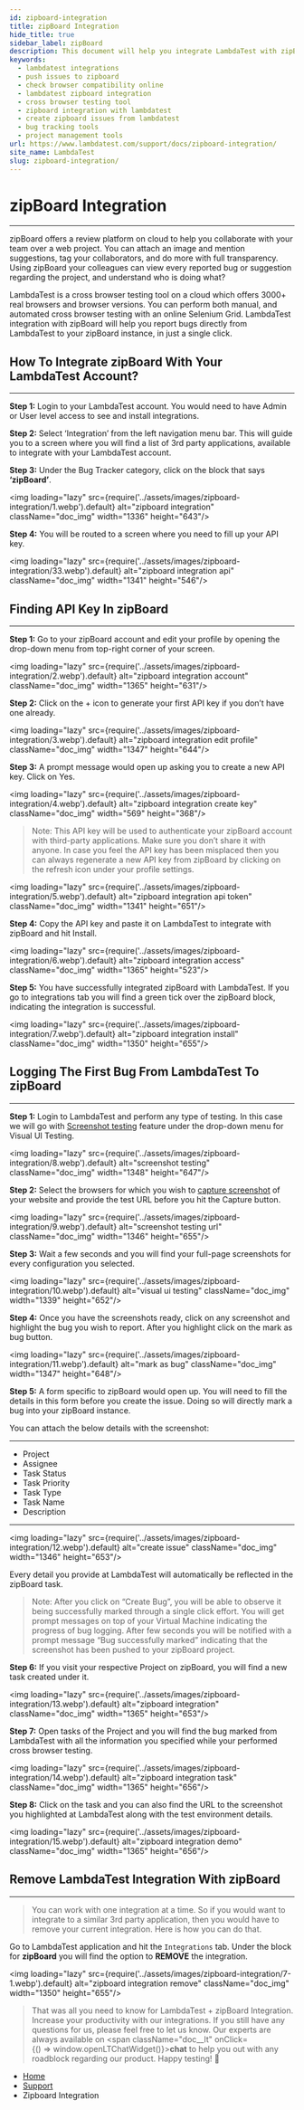 ```yaml
---
id: zipboard-integration
title: zipBoard Integration
hide_title: true
sidebar_label: zipBoard 
description: This document will help you integrate LambdaTest with zipBoard. That way, you can log bugs to your zipBoard project in a single click as you perform cross browser testing with LambdaTest.
keywords:
  - lambdatest integrations
  - push issues to zipboard
  - check browser compatibility online
  - lambdatest zipboard integration
  - cross browser testing tool
  - zipboard integration with lambdatest
  - create zipboard issues from lambdatest
  - bug tracking tools
  - project management tools
url: https://www.lambdatest.com/support/docs/zipboard-integration/
site_name: LambdaTest
slug: zipboard-integration/
---
```


<script type="application/ld+json"
      dangerouslySetInnerHTML={{ __html: JSON.stringify({
       "@context": "https://schema.org",
        "@type": "BreadcrumbList",
        "itemListElement": [{
          "@type": "ListItem",
          "position": 1,
          "name": "LambdaTest",
          "item": "https://www.lambdatest.com"
        },{
          "@type": "ListItem",
          "position": 2,
          "name": "Support",
          "item": "https://www.lambdatest.com/support/docs/"
        },{
          "@type": "ListItem",
          "position": 3,
          "name": "Zipboard Integration",
          "item": "https://www.lambdatest.com/support/docs/zipboard-integration/"
        }]
      })
    }}
></script>

# zipBoard Integration

* * *
zipBoard offers a review platform on cloud to help you collaborate with your team over a web project. You can attach an image and mention suggestions, tag your collaborators, and do more with full transparency. Using zipBoard your colleagues can view every reported bug or suggestion regarding the project, and understand who is doing what?

LambdaTest is a cross browser testing tool on a cloud which offers 3000+ real browsers and browser versions. You can perform both manual, and automated cross browser testing with an online Selenium Grid. LambdaTest integration with zipBoard will help you report bugs directly from LambdaTest to your zipBoard instance, in just a single click.

## How To Integrate zipBoard With Your LambdaTest Account?
***

**Step 1:** Login to your LambdaTest account. You would need to have Admin or User level access to see and install integrations.

**Step 2:** Select ‘Integration’ from the left navigation menu bar. This will guide you to a screen where you will find a list of 3rd party applications, available to integrate with your LambdaTest account.

**Step 3:** Under the Bug Tracker category, click on the block that says **‘zipBoard’**.

<img loading="lazy" src={require('../assets/images/zipboard-integration/1.webp').default} alt="zipboard integration"  className="doc_img" width="1336" height="643"/>

**Step 4:** You will be routed to a screen where you need to fill up your API key.

<img loading="lazy" src={require('../assets/images/zipboard-integration/33.webp').default} alt="zipboard integration api"  className="doc_img" width="1341" height="546"/>

## Finding API Key In zipBoard
***

**Step 1:** Go to your zipBoard account and edit your profile by opening the drop-down menu from top-right corner of your screen.

<img loading="lazy" src={require('../assets/images/zipboard-integration/2.webp').default} alt="zipboard integration account"  className="doc_img" width="1365" height="631"/>

**Step 2:** Click on the + icon to generate your first API key if you don’t have one already.

<img loading="lazy" src={require('../assets/images/zipboard-integration/3.webp').default} alt="zipboard integration edit profile"  className="doc_img" width="1347" height="644"/>

**Step 3:** A prompt message would open up asking you to create a new API key. Click on Yes.

<img loading="lazy" src={require('../assets/images/zipboard-integration/4.webp').default} alt="zipboard integration create key"  className="doc_img" width="569" height="368"/>

> Note: This API key will be used to authenticate your zipBoard account with third-party applications. Make sure you don’t share it with anyone. In case you feel the API key has been misplaced then you can always regenerate a new API key from zipBoard by clicking on the refresh icon under your profile settings.

<img loading="lazy" src={require('../assets/images/zipboard-integration/5.webp').default} alt="zipboard integration api token"  className="doc_img" width="1341" height="651"/>

**Step 4:** Copy the API key and paste it on LambdaTest to integrate with zipBoard and hit Install.

<img loading="lazy" src={require('../assets/images/zipboard-integration/6.webp').default} alt="zipboard integration access"  className="doc_img" width="1365" height="523"/>

**Step 5:** You have successfully integrated zipBoard with LambdaTest. If you go to integrations tab you will find a green tick over the zipBoard block, indicating the integration is successful.

<img loading="lazy" src={require('../assets/images/zipboard-integration/7.webp').default} alt="zipboard integration install"  className="doc_img" width="1350" height="655"/>

## Logging The First Bug From LambdaTest To zipBoard
***

**Step 1:** Login to LambdaTest and perform any type of testing. In this case we will go with [Screenshot testing](https://www.lambdatest.com/support/docs/automated-screenshot-testing/) feature under the drop-down menu for Visual UI Testing.

<img loading="lazy" src={require('../assets/images/zipboard-integration/8.webp').default} alt="screenshot testing"  className="doc_img" width="1348" height="647"/>

**Step 2:** Select the browsers for which you wish to [capture screenshot](https://www.lambdatest.com/full-page-screen-capture) of your website and provide the test URL before you hit the Capture button.

<img loading="lazy" src={require('../assets/images/zipboard-integration/9.webp').default} alt="screenshot testing url"  className="doc_img" width="1346" height="655"/>

**Step 3:** Wait a few seconds and you will find your full-page screenshots for every configuration you selected.

<img loading="lazy" src={require('../assets/images/zipboard-integration/10.webp').default} alt="visual ui testing"  className="doc_img" width="1339" height="652"/>

**Step 4:** Once you have the screenshots ready, click on any screenshot and highlight the bug you wish to report. After you highlight click on the mark as bug button.

<img loading="lazy" src={require('../assets/images/zipboard-integration/11.webp').default} alt="mark as bug"  className="doc_img" width="1347" height="648"/>

**Step 5:** A form specific to zipBoard would open up. You will need to fill the details in this form before you create the issue. Doing so will directly mark a bug into your zipBoard instance.

You can attach the below details with the screenshot:

---

* Project
* Assignee
* Task Status
* Task Priority
* Task Type
* Task Name
* Description
---

<img loading="lazy" src={require('../assets/images/zipboard-integration/12.webp').default} alt="create issue"  className="doc_img" width="1346" height="653"/>

Every detail you provide at LambdaTest will automatically be reflected in the zipBoard task.

> Note: After you click on “Create Bug”, you will be able to observe it being successfully marked through a single click effort. You will get prompt messages on top of your Virtual Machine indicating the progress of bug logging. After few seconds you will be notified with a prompt message “Bug successfully marked” indicating that the screenshot has been pushed to your zipBoard project.

**Step 6:** If you visit your respective Project on zipBoard, you will find a new task created under it.

<img loading="lazy" src={require('../assets/images/zipboard-integration/13.webp').default} alt="zipboard integration"  className="doc_img" width="1365" height="653"/>

**Step 7:** Open tasks of the Project and you will find the bug marked from LambdaTest with all the information you specified while your performed cross browser testing.

<img loading="lazy" src={require('../assets/images/zipboard-integration/14.webp').default} alt="zipboard integration task"  className="doc_img" width="1365" height="656"/>

**Step 8:** Click on the task and you can also find the URL to the screenshot you highlighted at LambdaTest along with the test environment details.

<img loading="lazy" src={require('../assets/images/zipboard-integration/15.webp').default} alt="zipboard integration demo"  className="doc_img" width="1365" height="656"/>

## Remove LambdaTest Integration With zipBoard
***

> You can work with one integration at a time. So if you would want to integrate to a similar 3rd party application, then you would have to remove your current integration. Here is how you can do that.

Go to LambdaTest application and hit the `Integrations`  tab. Under the block for **zipBoard** you will find the option to **REMOVE** the integration.

<img loading="lazy" src={require('../assets/images/zipboard-integration/7-1.webp').default} alt="zipboard integration remove"  className="doc_img" width="1350" height="655"/>

> That was all you need to know for LambdaTest + zipBoard Integration. Increase your productivity with our integrations. If you still have any questions for us, please feel free to let us know. Our experts are always available on <span className="doc__lt" onClick={() => window.openLTChatWidget()}>**chat**</span> to help you out with any roadblock regarding our product. Happy testing! 🙂

<nav aria-label="breadcrumbs">
  <ul className="breadcrumbs">
    <li className="breadcrumbs__item">
      <a className="breadcrumbs__link" href="https://www.lambdatest.com">
        Home
      </a>
    </li>
    <li className="breadcrumbs__item">
      <a className="breadcrumbs__link" target="_self" href="https://www.lambdatest.com/support/docs/">
        Support
      </a>
    </li>
    <li className="breadcrumbs__item breadcrumbs__item--active">
      <span className="breadcrumbs__link">
        Zipboard Integration
      </span>
    </li>
  </ul>
</nav>